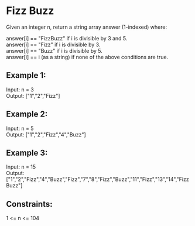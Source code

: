 # Fizz Buzz

Given an integer n, return a string array answer (1-indexed) where:

answer[i] == "FizzBuzz" if i is divisible by 3 and 5.  
answer[i] == "Fizz" if i is divisible by 3.  
answer[i] == "Buzz" if i is divisible by 5.  
answer[i] == i (as a string) if none of the above conditions are true.  
 

## Example 1:
Input: n = 3  
Output: ["1","2","Fizz"]

## Example 2:
Input: n = 5  
Output: ["1","2","Fizz","4","Buzz"]

## Example 3:
Input: n = 15  
Output: ["1","2","Fizz","4","Buzz","Fizz","7","8","Fizz","Buzz","11","Fizz","13","14","FizzBuzz"]
## Constraints:  
1 <= n <= 104